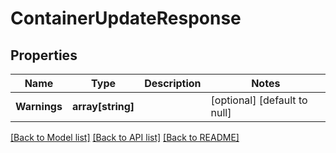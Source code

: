 # ContainerUpdateResponse

## Properties
Name | Type | Description | Notes
------------ | ------------- | ------------- | -------------
**Warnings** | **array[string]** |  | [optional] [default to null]

[[Back to Model list]](../README.md#documentation-for-models) [[Back to API list]](../README.md#documentation-for-api-endpoints) [[Back to README]](../README.md)


